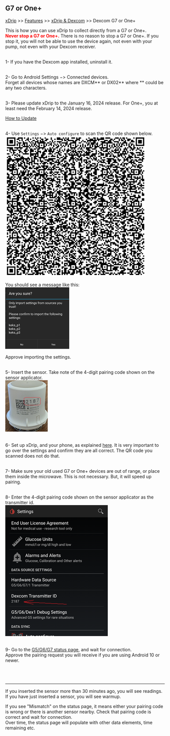 ## G7 or One+  
[xDrip](../../README.md) >> [Features](../Features_page.md) >> [xDrip & Dexcom](../Dexcom_page.md) >> Dexcom G7 or One+  
  
This is how you can use xDrip to collect directly from a G7 or One+.  
**<span style="color:red">Never stop a G7 or One+.</span>**  There is no reason to stop a G7 or One+.  If you stop it, you will not be able to use the device again, not even with your pump, not even with your Dexcom receiver.  
<br/>  
  
1- If you have the Dexcom app installed, uninstall it.  
<br/>  

2- Go to Android Settings &#8722;> Connected devices.  
Forget all devices whose names are DXCM\*\* or DX02\*\* where \*\* could be any two characters.  
<br/>  
  
3- Please update xDrip to the January 16, 2024 release.
For One+, you at least need the February 14, 2024 release.  
  
[How to Update](../Updates.md)  
<br/>  
  
4- Use `Settings` &#8722;> `Auto configure` to scan the QR code shown below.  
![](./images/G7_keks_QR.png)  
  
You should see a message like this:  
![](./images/keks_QR_confirm.png)  
  
Approve importing the settings.  
<br/>  
  
5- Insert the sensor.  Take note of the 4-digit pairing code shown on the sensor applicator.  
![](./images/G7_Applicator.png)  
<br/>  
  
6- Set up xDrip, and your phone, as explained [here](../G6-Recommended-Settings.md).  It is very important to go over the settings and confirm they are all correct.  The QR code you scanned does not do that.  
<br/>  
  
7- Make sure your old used G7 or One+ devices are out of range, or place them inside the microwave.  This is not necessary.  But, it will speed up pairing.  
<br/>  
  
8- Enter the 4-digit pairing code shown on the sensor applicator as the transmitter id.  
![](./images/DexG7ID.png)  
<br/>  
  
9- Go to the [G5/G6/G7 status page](../StatusG5G6.md), and wait for connection.  
Approve the pairing request you will receive if you are using Android 10 or newer.  
<br/>  
<br/>  

---  
  
If you inserted the sensor more than 30 minutes ago, you will see readings.  If you have just inserted a sensor, you will see warmup.  
  
If you see "Mismatch" on the status page, it means either your pairing code is wrong or there is another sensor nearby. Check that pairing code is correct and wait for connection.  
Over time, the status page will populate with other data elements, time remaining etc.  
  
